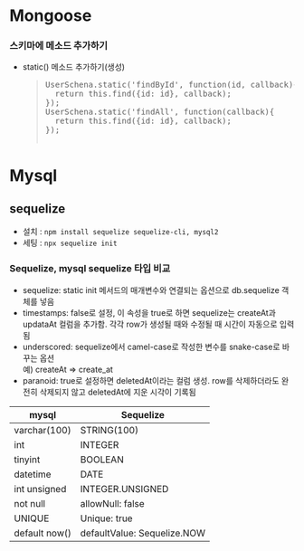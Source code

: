 # Mongoose
### 스키마에 메소드 추가하기
* static() 메소드 추가하기(생성)
  > <pre>
  > UserSchena.static('findById', function(id, callback){
  >   return this.find({id: id}, callback);
  > });
  > UserSchena.static('findAll', function(callback){
  >   return this.find({id: id}, callback);
  > });

# Mysql
## sequelize
* 설치 : <code>npm install sequelize sequelize-cli, mysql2</code>
* 세팅 : <code>npx sequelize init</code>

### Sequelize, mysql sequelize 타입 비교
  * sequelize: static init 메서드의 매개변수와 연결되는 옵션으로 db.sequelize 객체를 넣음
  * timestamps: false로 설정, 이 속성을 true로 하면 sequelize는 createAt과 updataAt 컬럼을 추가함. 각각 row가 생성될 때와 수정될 때 시간이 자동으로 입력됨
  * underscored: sequelize에서 camel-case로 작성한 변수를 snake-case로 바꾸는 옵션
    <br>예) createAt => create_at
  * paranoid: true로 설정하면 deletedAt이라는 컬럼 생성. row를 삭제하더라도 완전히 삭제되지 않고 deletedAt에 지운 시각이 기록됨

  | mysql | Sequelize |
  | --- | --- |
  | varchar(100) | STRING(100) |
  | int | INTEGER |
  | tinyint | BOOLEAN |
  | datetime | DATE |
  | int unsigned | INTEGER.UNSIGNED |
  | not null | allowNull: false |
  | UNIQUE | Unique: true |
  | default now() | defaultValue: Sequelize.NOW |